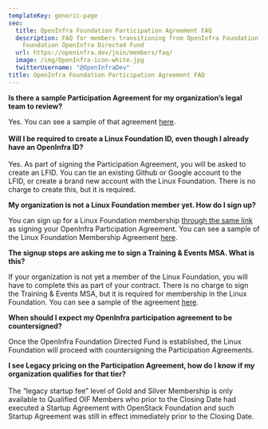 ```yaml
---
templateKey: generic-page
seo:
  title: OpenInfra Foundation Participation Agreement FAQ
  description: FAQ for members transitioning from OpenInfra Foundation to Linux
    Foundation OpenInfra Directed Fund
  url: https://openinfra.dev/join/members/faq/
  image: /img/OpenInfra-icon-white.jpg
  twitterUsername: "@OpenInfraDev"
title: OpenInfra Foundation Participation Agreement FAQ
---
```

**Is there a sample Participation Agreement for my organization’s legal team to review?**

Yes. You can see a sample of that agreement [here](https://cdn.platform.linuxfoundation.org/agreements/openinfra-foundation.pdf).\
\
**Will I be required to create a Linux Foundation ID, even though I already have an OpenInfra ID?**\
\
Yes. As part of signing the Participation Agreement, you will be asked to create an LFID. You can tie an existing Github or Google account to the LFID, or create a brand new account with the Linux Foundation. There is no charge to create this, but it is required.

**My organization is not a Linux Foundation member yet. How do I sign up?** 

You can sign up for a Linux Foundation membership [through the same link](https://enrollment.lfx.linuxfoundation.org/?project=openinfra-foundation) as signing your OpenInfra Participation Agreement. You can see a sample of the Linux Foundation Membership Agreement [here](https://cdn.platform.linuxfoundation.org/agreements/tlf.pdf).

**The signup steps are asking me to sign a Training & Events MSA. What is this?**

If your organization is not yet a member of the Linux Foundation, you will have to complete this as part of your contract. There is no charge to sign the Training & Events MSA, but it is required for membership in the Linux Foundation. You can see a sample of the agreement [here](https://cdn.platform.linuxfoundation.org/agreements/General-Event-Sponsorshi-&-Training-and-Certification-Terms.pdf).

**When should I expect my OpenInfra participation agreement to be countersigned?** 

Once the OpenInfra Foundation Directed Fund is established, the Linux Foundation will proceed with countersigning the Participation Agreements. 

**I see Legacy pricing on the Participation Agreement, how do I know if my organization qualifies for that tier?**\
\
The “legacy startup fee” level of Gold and Silver Membership is only available to Qualified OIF Members who prior to the Closing Date had executed a Startup Agreement with OpenStack Foundation and such Startup Agreement was still in effect immediately prior to the Closing Date.